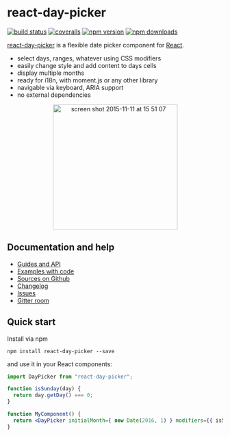 react-day-picker
=======

[![build status](https://img.shields.io/travis/gpbl/react-day-picker/master.svg?style=flat-square)](https://travis-ci.org/gpbl/react-day-picker)
[![coveralls](https://img.shields.io/coveralls/gpbl/react-day-picker.svg?style=flat-square)](https://coveralls.io/r/gpbl/react-day-picker?branch=master)
[![npm version](https://img.shields.io/npm/v/react-day-picker.svg?style=flat-square)](https://www.npmjs.com/package/react-day-picker)
[![npm downloads](https://img.shields.io/npm/dm/react-day-picker.svg?style=flat-square)](https://www.npmjs.com/package/react-day-picker)

[react-day-picker](https://www.npmjs.com/package/react-day-picker) is a flexible date picker component for [React](https://facebook.github.io/react/).

* select days, ranges, whatever using CSS modifiers
* easily change style and add content to days cells
* display multiple months
* ready for i18n, with moment.js or any other library
* navigable via keyboard, ARIA support
* no external dependencies

<p align="center">
<img width="291" style="margin: 0 auto" alt="screen shot 2015-11-11 at 15 51 07" src="https://cloud.githubusercontent.com/assets/120693/11093859/d52e0c26-888c-11e5-917e-aaa9686dcb84.png">
</p>

## Documentation and help

* [Guides and API](http://gpbl.org/react-day-picker)
* [Examples with code](http://gpbl.org/react-day-picker/examples)
* [Sources on Github](https://github.com/gpbl/react-day-picker)
* [Changelog](https://github.com/gpbl/react-day-picker/releases)
* [Issues](https://github.com/gpbl/react-day-picker/issues)
* [Gitter room](https://gitter.im/gpbl/react-day-picker)

## Quick start

Install via npm

```
npm install react-day-picker --save
```

and use it in your React components:

```jsx
import DayPicker from "react-day-picker";

function isSunday(day) {
  return day.getDay() === 0;
}

function MyComponent() {
  return <DayPicker initialMonth={ new Date(2016, 1) } modifiers={{ isSunday }} />
}
```
